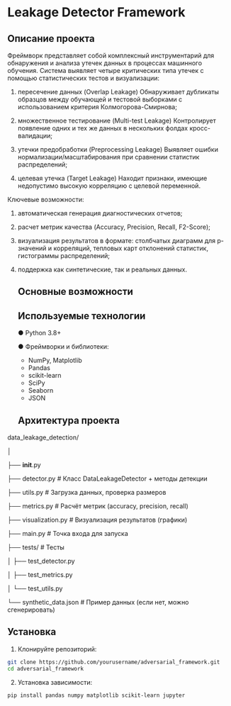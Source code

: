 # Leakage Detector Framework
## Описание проекта

  Фреймворк представляет собой комплексный инструментарий для обнаружения и анализа утечек данных в процессах машинного обучения. Система выявляет четыре критических типа утечек с помощью статистических тестов и визуализации:

1) пересечение данных (Overlap Leakage)
Обнаруживает дубликаты образцов между обучающей и тестовой выборками с использованием критерия Колмогорова-Смирнова;

2) множественное тестирование (Multi-test Leakage)
Контролирует появление одних и тех же данных в нескольких фолдах кросс-валидации;

3) утечки предобработки (Preprocessing Leakage)
Выявляет ошибки нормализации/масштабирования при сравнении статистик распределений;

4) целевая утечка (Target Leakage)
Находит признаки, имеющие недопустимо высокую корреляцию с целевой переменной.

Ключевые возможности:

1) автоматическая генерация диагностических отчетов;

2) расчет метрик качества (Accuracy, Precision, Recall, F2-Score);

3) визуализация результатов в формате: столбчатых диаграмм для p-значений и корреляций, тепловых карт отклонений статистик, гистограммы распределений;
4) поддержка как синтетические, так и реальных данных.

   ## Основные возможности


 
   ## Используемые технологии
   ● Python 3.8+
   
   ● Фреймворки и библиотеки:
    * NumPy, Matplotlib 
    * Pandas 
    * scikit-learn 
    * SciPy  
    * Seaborn 
    * JSON
      
   ## Архитектура проекта
data_leakage_detection/

│

├── __init__.py

├── detector.py          # Класс DataLeakageDetector + методы детекции

├── utils.py             # Загрузка данных, проверка размеров

├── metrics.py           # Расчёт метрик (accuracy, precision, recall)

├── visualization.py     # Визуализация результатов (графики)

├── main.py              # Точка входа для запуска

├── tests/               # Тесты

│   ├── test_detector.py

│   ├── test_metrics.py

│   └── test_utils.py

└── synthetic_data.json  # Пример данных (если нет, можно сгенерировать)

   ## Установка
1. Клонируйте репозиторий:

```bash
git clone https://github.com/yourusername/adversarial_framework.git  
cd adversarial_framework
```
2. Установка зависимости:
```bash
pip install pandas numpy matplotlib scikit-learn jupyter
